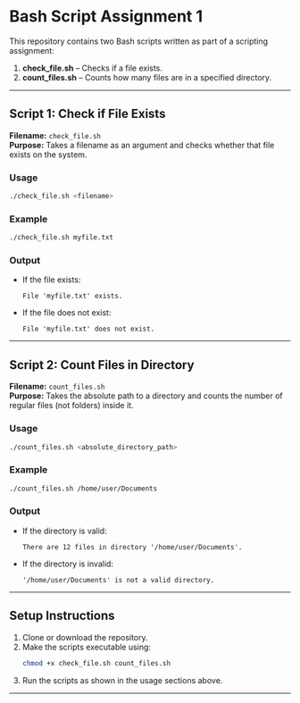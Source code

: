 # Bash Script Assignment 1

This repository contains two Bash scripts written as part of a scripting assignment:

1. **check_file.sh** – Checks if a file exists.
2. **count_files.sh** – Counts how many files are in a specified directory.

---

## Script 1: Check if File Exists

**Filename:** `check_file.sh`  
**Purpose:** Takes a filename as an argument and checks whether that file exists on the system.

### Usage
```bash
./check_file.sh <filename>
```

### Example
```bash
./check_file.sh myfile.txt
```

### Output
- If the file exists:
  ```
  File 'myfile.txt' exists.
  ```
- If the file does not exist:
  ```
  File 'myfile.txt' does not exist.
  ```

---

## Script 2: Count Files in Directory

**Filename:** `count_files.sh`  
**Purpose:** Takes the absolute path to a directory and counts the number of regular files (not folders) inside it.

### Usage
```bash
./count_files.sh <absolute_directory_path>
```

### Example
```bash
./count_files.sh /home/user/Documents
```

### Output
- If the directory is valid:
  ```
  There are 12 files in directory '/home/user/Documents'.
  ```
- If the directory is invalid:
  ```
  '/home/user/Documents' is not a valid directory.
  ```

---


## Setup Instructions

1. Clone or download the repository.
2. Make the scripts executable using:
   ```bash
   chmod +x check_file.sh count_files.sh
   ```
3. Run the scripts as shown in the usage sections above.

---
